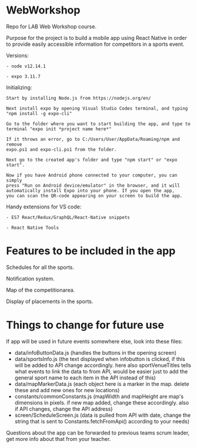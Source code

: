 # WebWorkshop
Repo for LAB Web Workshop course.

Purpose for the project is to build a mobile app using React Native in order
to provide easily accessible information for competitors in a sports event.

Versions:
    
    - node v12.14.1
    
    - expo 3.11.7

Initializing:
    
    Start by installing Node.js from https://nodejs.org/en/
    
    Next install expo by opening Visual Studio Codes terminal, and typing 
    "npm install -g expo-cli"
    
    Go to the folder where you want to start building the app, and type to 
    terminal "expo init *project name here*"
    
    If it throws an error, go to C:/Users/User/AppData/Roaming/npm and remove 
    expo.ps1 and expo-cli.ps1 from the folder.
    
    Next go to the created app's folder and type "npm start" or "expo start".
    
    Now if you have Android phone connected to your computer, you can simply 
    press "Run on Android device/emulator" in the browser, and it will 
    automatically install Expo into your phone. If you open the app, 
    you can scan the QR-code appearing on your screen to build the app.

Handy extensions for VS code:
    
    - ES7 React/Redux/GraphQL/React-Native snippets
    
    - React Native Tools

# Features to be included in the app

Schedules for all the sports.

Notification system.

Map of the competitionarea.

Display of placements in the sports.

# Things to change for future use

If app will be used in future events somewhere else, look into these files:

- data/infoButtonData.js (handles the buttons in the opening screen)
- data/sportsInfo.js (the text displayed when infobutton is clicked, if this will be added to API change accordingly. here also sportVenueTitles tells what events to link the data to from API, would be easier just to add the general sport name to each item in the API instead of this)
- data/mapMarkerData.js (each object here is a marker in the map. delete these and add new ones for new locations)
- constants/commonConstants.js (mapWidth and mapHeight are map's dimensions in pixels. if new map added, change these accordingly. also if API changes, change the API address)
- screen/ScheduleScreen.js (data is pulled from API with date, change the string that is sent to Constants.fetchFromApi() according to your needs)

Questions about the app can be forwarded to previous teams scrum leader, get more info about that from your teacher.
